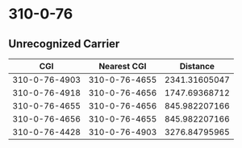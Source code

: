 # 310-0-76
## Unrecognized Carrier


| CGI | Nearest CGI | Distance |
|-----|-------------|----------|
| 310-0-76-4903 | 310-0-76-4655 | 2341.31605047 |
| 310-0-76-4918 | 310-0-76-4656 | 1747.69368712 |
| 310-0-76-4655 | 310-0-76-4656 | 845.982207166 |
| 310-0-76-4656 | 310-0-76-4655 | 845.982207166 |
| 310-0-76-4428 | 310-0-76-4903 | 3276.84795965 |
